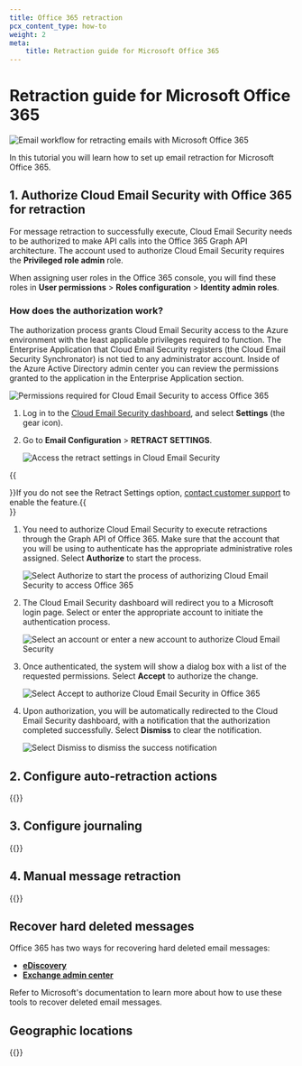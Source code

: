 ```yaml
---
title: Office 365 retraction
pcx_content_type: how-to
weight: 2
meta:
    title: Retraction guide for Microsoft Office 365
---
```


# Retraction guide for Microsoft Office 365

![Email workflow for retracting emails with Microsoft Office 365](/images/email-security/email-retraction/o365/opening_img-o365-retraction.png)

In this tutorial you will learn how to set up email retraction for Microsoft Office 365.

## 1. Authorize Cloud Email Security with Office 365 for retraction

For message retraction to successfully execute, Cloud Email Security needs to be authorized to make API calls into the Office 365 Graph API architecture. The account used to authorize Cloud Email Security requires the **Privileged role admin** role.

When assigning user roles in the Office 365 console, you will find these roles in **User permissions** > **Roles configuration** > **Identity admin roles**.

### How does the authorization work?

The authorization process grants Cloud Email Security access to the Azure environment with the least applicable privileges required to function. The Enterprise Application that Cloud Email Security registers (the Cloud Email Security Synchronator) is not tied to any administrator account. Inside of the Azure Active Directory admin center you can review the permissions granted to the application in the Enterprise Application section.

![Permissions required for Cloud Email Security to access Office 365](/images/email-security/email-retraction/o365/area1-synchronator.png)

1. Log in to the [Cloud Email Security dashboard](https://horizon.area1security.com/), and select **Settings** (the gear icon).

2. Go to **Email Configuration** > **RETRACT SETTINGS**.

    ![Access the retract settings in Cloud Email Security](/images/email-security/email-retraction/o365/step2-retract-settings.png)

{{<Aside type="note">}}If you do not see the Retract Settings option, [contact customer support](/support/contacting-cloudflare-support/) to enable the feature.{{</Aside>}}

1. You need to authorize Cloud Email Security to execute retractions through the Graph API of Office 365. Make sure that the account that you will be using to authenticate has the appropriate administrative roles assigned. Select **Authorize** to start the process.

    ![Select Authorize to start the process of authorizing Cloud Email Security to access Office 365](/images/email-security/email-retraction/o365/step3-authorize-o365.png)

2. The Cloud Email Security dashboard will redirect you to a Microsoft login page. Select or enter the appropriate account to initiate the authentication process.

    ![Select an account or enter a new account to authorize Cloud Email Security](/images/email-security/email-retraction/o365/step4-authorize-login.png)

3. Once authenticated, the system will show a dialog box with a list of the requested permissions. Select **Accept** to authorize the change.

    ![Select Accept to authorize Cloud Email Security in Office 365](/images/email-security/email-retraction/o365/step5-authorize.png)

4. Upon authorization, you will be automatically redirected to the Cloud Email Security dashboard, with a notification that the authorization completed successfully. Select **Dismiss** to clear the notification.

    ![Select Dismiss to dismiss the success notification](/images/email-security/email-retraction/o365/step6-dismiss.png)

## 2. Configure auto-retraction actions

{{<render file="_auto-retraction.md"  withParameters="Office 365 messages cannot be recovered without using the eDiscovery feature or the Exchange admin center. Refer to [Recover hard deleted messages](#recover-hard-deleted-messages) for more information.">}}

## 3. Configure journaling

{{<render file="deployment/_journaling-connector.md">}}

## 4. Manual message retraction

{{<render file="_manual-retraction.md">}}

## Recover hard deleted messages

Office 365 has two ways for recovering hard deleted email messages:

- **[eDiscovery](https://learn.microsoft.com/en-us/purview/ediscovery?view=o365-worldwide)**
- **[Exchange admin center](https://learn.microsoft.com/en-us/exchange/recipients-in-exchange-online/manage-user-mailboxes/recover-deleted-messages)**

Refer to Microsoft's documentation to learn more about how to use these tools to recover deleted email messages.

## Geographic locations

{{<render file="deployment/_bcc-table-geographic-locations.md">}}